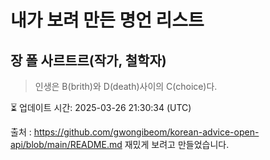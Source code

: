 # 내가 보려 만든 명언 리스트

##  장 폴 사르트르(작가, 철학자)
> 인생은 B(brith)와 D(death)사이의 C(choice)다.


⏳ 업데이트 시간: 2025-03-26 21:30:34 (UTC)

출처 : https://github.com/gwongibeom/korean-advice-open-api/blob/main/README.md
재밌게 보려고 만들었습니다.
